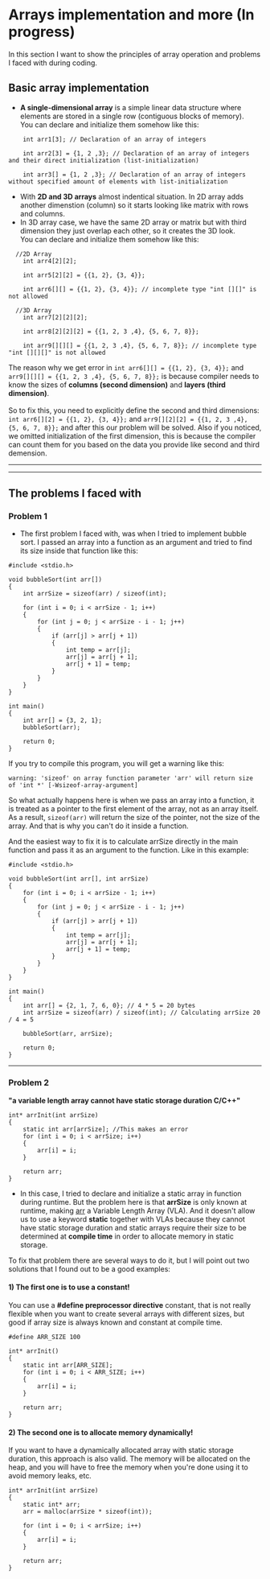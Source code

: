 # Arrays implementation and more (In progress)
In this section I want to show the principles of array operation and problems I faced with during coding.

## Basic array implementation
- **A single-dimensional array** is a simple linear data structure where elements are stored in a single row (contiguous blocks of memory).
<br> You can declare and initialize them somehow like this:
```
    int arr1[3]; // Declaration of an array of integers

    int arr2[3] = {1, 2 ,3}; // Declaration of an array of integers and their direct initialization (list-initialization)

    int arr3[] = {1, 2 ,3}; // Declaration of an array of integers without specified amount of elements with list-initialization
```
- With **2D and 3D arrays** almost indentical situation. In 2D array adds another dimenstion (column) so it starts looking like matrix with rows and columns. 
  <br>
- In 3D array case, we have the same 2D array or matrix but with third dimension they just overlap each other, so it creates the 3D look.
<br> You can declare and initialize them somehow like this:
```
  //2D Array
    int arr4[2][2];

    int arr5[2][2] = {{1, 2}, {3, 4}};

    int arr6[][] = {{1, 2}, {3, 4}}; // incomplete type "int [][]" is not allowed

  //3D Array
    int arr7[2][2][2];

    int arr8[2][2][2] = {{1, 2, 3 ,4}, {5, 6, 7, 8}};

    int arr9[][][] = {{1, 2, 3 ,4}, {5, 6, 7, 8}}; // incomplete type "int [][][]" is not allowed
```

The reason why we get error in `int arr6[][] = {{1, 2}, {3, 4}};` and `arr9[][][] = {{1, 2, 3 ,4}, {5, 6, 7, 8}};` is because compiler needs to know the sizes of **columns (second dimension)** and **layers (third dimension)**.
<br><br>
So to fix this, you need to explicitly define the second and third dimensions: `int arr6[][2] = {{1, 2}, {3, 4}};` and `arr9[][2][2] = {{1, 2, 3 ,4}, {5, 6, 7, 8}};` and after this our problem will be solved. Also if you noticed, we omitted initialization of the first dimension, this is because the compiler can count them for you based on the data you provide like second and third demension.


---
---
## The problems I faced with
### Problem 1
- The first problem I faced with, was when I tried to implement bubble sort. I passed an array into a function as an argument and tried to find its size inside that function like this:
```
#include <stdio.h>

void bubbleSort(int arr[])
{
    int arrSize = sizeof(arr) / sizeof(int);

    for (int i = 0; i < arrSize - 1; i++)
    {
        for (int j = 0; j < arrSize - i - 1; j++)
        {
            if (arr[j] > arr[j + 1])
            {
                int temp = arr[j];
                arr[j] = arr[j + 1];
                arr[j + 1] = temp;
            }
        }
    }
}

int main()
{
    int arr[] = {3, 2, 1};
    bubbleSort(arr);

    return 0;
}
```
If you try to compile this program, you will get a warning like this:
```
warning: 'sizeof' on array function parameter 'arr' will return size of 'int *' [-Wsizeof-array-argument]
```
So what actually happens here is when we pass an array into a function, it is treated as a pointer to the first element of the array, not as an array itself. As a result,   `sizeof(arr)` will return the size of the pointer, not the size of the array. And that is why you can't do it inside a function.

And the easiest way to fix it is to calculate arrSize directly in the main function and pass it as an argument to the function. Like in this example:
```
#include <stdio.h>

void bubbleSort(int arr[], int arrSize)
{
    for (int i = 0; i < arrSize - 1; i++)
    {
        for (int j = 0; j < arrSize - i - 1; j++)
        {
            if (arr[j] > arr[j + 1])
            {
                int temp = arr[j];
                arr[j] = arr[j + 1];
                arr[j + 1] = temp;
            }
        }
    }
}

int main()
{
    int arr[] = {2, 1, 7, 6, 0}; // 4 * 5 = 20 bytes
    int arrSize = sizeof(arr) / sizeof(int); // Calculating arrSize 20 / 4 = 5 

    bubbleSort(arr, arrSize);

    return 0;
}
```



---

### Problem 2
**"a variable length array cannot have static storage duration C/C++"**
```
int* arrInit(int arrSize)
{
    static int arr[arrSize]; //This makes an error
    for (int i = 0; i < arrSize; i++)
    {
        arr[i] = i;
    }

    return arr;
}
```
- In this case, I tried to declare and initialize a static array in function during runtime. But the problem here is that **arrSize** is only known at runtime, making <ins>arr</ins> a Variable Length Array (VLA). And it doesn't allow us to use a keyword **static** together with VLAs because they cannot have static storage duration and static arrays require their size to be determined at **compile time** in order to allocate memory in static storage.

To fix that problem there are several ways to do it, but I will point out two solutions that I found out to be a good examples:
<br>
#### 1) **The first one is to use a constant!**
You can use a **#define preprocessor directive** constant, that is not really flexible when you want to create several arrays with different sizes, but good if array size is always known and constant at compile time.
```
#define ARR_SIZE 100

int* arrInit()
{
    static int arr[ARR_SIZE];
    for (int i = 0; i < ARR_SIZE; i++)
    {
        arr[i] = i;
    }

    return arr;
}
```
#### 2) **The second one is to allocate memory dynamically!**
If you want to have a dynamically allocated array with static storage duration, this approach is also valid. The memory will be allocated on the heap, and you will have to free the memory when you're done using it to avoid memory leaks, etc.
```
int* arrInit(int arrSize)
{
    static int* arr;
    arr = malloc(arrSize * sizeof(int));

    for (int i = 0; i < arrSize; i++)
    {
        arr[i] = i;
    }

    return arr;
}
```












